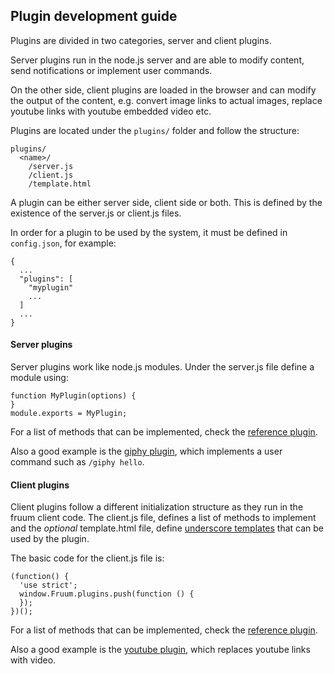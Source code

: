 
## Plugin development guide

Plugins are divided in two categories, server and client plugins.

Server plugins run in the node.js server and are able to modify content, send notifications or implement user commands.

On the other side, client plugins are loaded in the browser and can modify the output of the content, e.g. convert image links to actual images, replace youtube links with youtube embedded video etc.

Plugins are located under the ```plugins/``` folder and follow the structure:

```
plugins/
  <name>/
    /server.js
    /client.js
    /template.html
```

A plugin can be either server side, client side or both. This is defined by the existence of the server.js or client.js files.

In order for a plugin to be used by the system, it must be defined in ```config.json```, for example:

```
{
  ...
  "plugins": [
    "myplugin"
    ...
  ]
  ...
}
```

#### Server plugins

Server plugins work like node.js modules. Under the server.js file define a module using:

```
function MyPlugin(options) {
}
module.exports = MyPlugin;
```

For a list of methods that can be implemented, check the [reference plugin](https://github.com/virtualcodewarrior/fruum/blob/master/plugins/reference/server.js).

Also a good example is the [giphy plugin](https://github.com/virtualcodewarrior/fruum/tree/master/plugins/giphy), which implements a user command such as ```/giphy hello```.
#### Client plugins

Client plugins follow a different initialization structure as they run in the fruum client code. The client.js file, defines a list of methods to implement and the _optional_ template.html file, define [underscore templates](http://underscorejs.org/) that can be used by the plugin.

The basic code for the client.js file is:

```
(function() {
  'use strict';
  window.Fruum.plugins.push(function () {
  });
})();
```

For a list of methods that can be implemented, check the [reference plugin](https://github.com/virtualcodewarrior/fruum/blob/master/plugins/reference/client.js).

Also a good example is the [youtube plugin](https://github.com/virtualcodewarrior/fruum/tree/master/plugins/youtube), which replaces youtube links with video.
